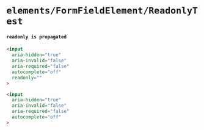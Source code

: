 # `elements/FormFieldElement/ReadonlyTest`

#### `readonly is propagated`

```html
<input
  aria-hidden="true"
  aria-invalid="false"
  aria-required="false"
  autocomplete="off"
  readonly=""
>

```

```html
<input
  aria-hidden="true"
  aria-invalid="false"
  aria-required="false"
  autocomplete="off"
>

```

